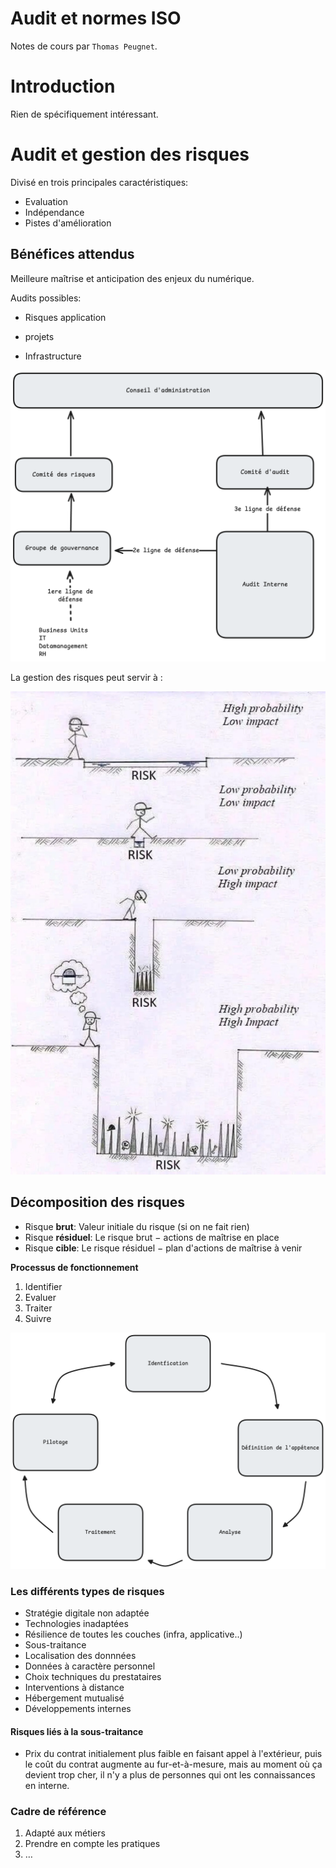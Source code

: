 # Audit et normes ISO

Notes de cours par `Thomas Peugnet`.

# Introduction

Rien de spécifiquement intéressant.

# Audit et gestion des risques

Divisé en trois principales caractéristiques:

- Evaluation
- Indépendance
- Pistes d'amélioration

## Bénéfices attendus

Meilleure maîtrise et anticipation des enjeux du numérique.

Audits possibles:

-  Risques application

- projets

- Infrastructure 

![image-20241127140149303](./assets/image-20241127140149303.png)

La gestion des risques peut servir à :

![image-20241127140601986](./assets/image-20241127140601986.png)

## Décomposition des risques

- Risque **brut**: Valeur initiale du risque (si on ne fait rien)
- Risque **résiduel**: Le risque brut $-$​ actions de maîtrise en place
- Risque **cible**: Le risque résiduel $-$ plan d'actions de maîtrise à venir

**Processus de fonctionnement**

1. Identifier
2. Evaluer
3. Traiter
4. Suivre

![image-20241127150032301](./assets/image-20241127150032301.png)

### **Les différents types de risques**

- Stratégie digitale non adaptée
- Technologies inadaptées
- Résilience de toutes les couches (infra, applicative..)
- Sous-traitance
- Localisation des donnnées
- Données à caractère personnel
- Choix techniques du prestataires
- Interventions à distance
- Hébergement mutualisé
- Développements internes

#### Risques liés à la sous-traitance

- Prix du contrat initialement plus faible en faisant appel à l'extérieur, puis le coût du contrat augmente au fur-et-à-mesure, mais au moment où ça devient trop cher, il n'y a plus de personnes qui ont les connaissances en interne.

### Cadre de référence

1. Adapté aux métiers
2. Prendre en compte les pratiques
3. …

